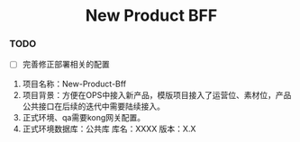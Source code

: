 <h1 align="center">New Product BFF</h1>

### TODO
- [ ] 完善修正部署相关的配置
1. 项目名称：New-Product-Bff
2. 项目背景：方便在OPS中接入新产品，模版项目接入了运营位、素材位，产品公共接口在后续的迭代中需要陆续接入。
3. 正式环境、qa需要kong网关配置。
4. 正式环境数据库：公共库 库名：XXXX 版本：X.X
